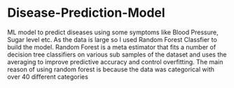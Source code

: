 # Disease-Prediction-Model
ML model to predict diseases using some symptoms like Blood Pressure, Sugar level etc.
As the data is large so I used Random Forest Classfier to build the model.
Random Forest is a meta estimator that fits a number of decision tree classifiers on various sub samples of the dataset and uses the averaging to improve predictive accuracy and control overfitting.
The main reason of using random forest is because the data was categorical with over 40 different categories


